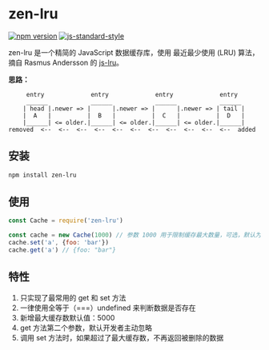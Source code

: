 # zen-lru

[![npm version](https://img.shields.io/npm/v/zen-lru.svg)](https://www.npmjs.com/package/zen-lru)
[![js-standard-style](https://img.shields.io/badge/code%20style-standard-brightgreen.svg)](http://standardjs.com)

zen-lru 是一个精简的 JavaScript 数据缓存库，使用 最近最少使用 (LRU) 算法，摘自 Rasmus Andersson 的 [js-lru](https://github.com/rsms/js-lru)。

**思路：**

	     entry             entry             entry             entry
	     ______            ______            ______            ______
	    | head |.newer => |      |.newer => |      |.newer => | tail |
	    |  A   |          |  B   |          |  C   |          |  D   |
	    |______| <= older.|______| <= older.|______| <= older.|______|
	removed  <--  <--  <--  <--  <--  <--  <--  <--  <--  <--  <--  added

## 安装

```bash
npm install zen-lru
```

## 使用

```javascript
const Cache = require('zen-lru')

const cache = new Cache(1000) // 参数 1000 用于限制缓存最大数量，可选，默认为 5000
cache.set('a', {foo: 'bar'})
cache.get('a') // {foo: "bar"}
```

## 特性

1. 只实现了最常用的 get 和 set 方法
2. 一律使用全等于（===）undefined 来判断数据是否存在
3. 新增最大缓存数默认值：5000
4. get 方法第二个参数，默认开发者主动忽略
5. 调用 set 方法时，如果超过了最大缓存数，不再返回被删除的数据
